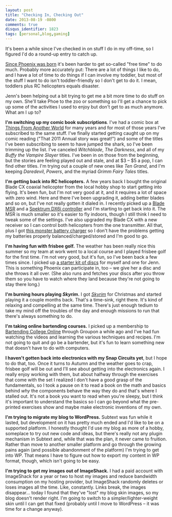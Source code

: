 ```yaml
---
layout: post
title: "Checking In, Checking Out"
date: 2013-08-19 -0800
comments: true
disqus_identifier: 1823
tags: [personal,blog,gaming]
---
```

It's been a while since I've checked in on stuff I do in my off-time, so
I figured I'd do a round-up entry to catch up.

[Since Phoenix was
born](/archive/2010/12/01/phoenix-aeralynn-illig.aspx) it's been harder
to get so-called "free time" to do much. Probably more accurately put:
There are a lot of things I like to do, and I have a lot of time to do
things if I can involve my toddler, but most of the stuff I want to do
isn't toddler-friendly so I don't get to do it. I mean, toddlers plus RC
helicopters equals disaster.

Jenn's been helping out a bit trying to get me a bit more time to do
stuff on my own. She'll take Phoe to the zoo or something so I'll get a
chance to pick up some of the activities I used to enjoy but don't get
to as much anymore. What am I up to?

**I'm switching up my comic book subscriptions**. I've had a comic box
at [Things From Another World](http://www.tfaw.com) for many years and
for most of those years I've subscribed to the same stuff. I've finally
started getting caught up on my comic reading ("That 2011 Annual story
was great!") and some of the titles I've been subscribing to seem to
have jumped the shark, so I've been trimming up the list. I've canceled
*Witchblade*, *The Darkness*, and all of my *Buffy the Vampire Slayer*
titles. I've been in on those from the beginning, but the stories are
feeling played out and stale, and at $3 – $5 a pop, I can find other
titles. I'm trying out a couple of new ones like *Ten Grand*, and I'm
keeping *Daredevil*, *Powers*, and the myriad *Grimm Fairy Tales*
titles.

**I'm getting back into RC helicopters.** A few years back I bought the
original Blade CX coaxial helicopter from the local hobby shop to start
getting into flying. It's been fun, but I'm not very good at it, and it
requires a lot of space with zero wind. Here and there I've been
upgrading it, adding better blades and so on, but I've not really gotten
it dialed in. I recently picked up a [Blade
MSR](http://www.amazon.com/dp/B009WQFKMQ?tag=mhsvortex) and a [Spektrum
DX6i controller](http://www.amazon.com/dp/B004M13YI8?tag=mhsvortex) and
I'm starting to get back into it. The MSR is much smaller so it's easier
to fly indoors, though I still think I need to tweak some of the
settings. I've also upgraded my Blade CX with a new receiver so I can
control both helicopters from the one transmitter. All that, plus I got
[this monster battery
charger](http://www.hobbyking.com/hobbyking/store/__19676__HobbyKing_4B6_Balance_Charger_Plus_Accessories_200W_USA_Warehouse_.html)
so I don't have the problems getting my batteries properly
balanced/charged/stored and I'm good to go.

**I'm having fun with frisbee golf.** The weather has been really nice
this summer so my team at work went to a local course and I played
frisbee golf for the first time. I'm not very good, but it's fun, so
I've been back a few times since. I picked up [a starter kit of
discs](http://www.amazon.com/dp/B000Q838XW?tag=mhsvortex) for myself and
one for Jenn. This is something Phoenix can participate in, too – we
give her a disc and she throws it all over. (She also runs and fetches
your discs after you throw them so you have to watch where they land
because they're not going to stay there long.)

**I'm burning hours playing *Skyrim*.** I got
*[Skyrim](http://www.amazon.com/dp/B004HYK956?tag=mhsvortex)* for
Christmas and started playing it a couple months back. That's a
time-sink, right there. It's kind of relaxing and compelling at the same
time. There's just enough tedium to take my mind off the troubles of the
day and enough missions to run that there's always something to do.

**I'm taking online bartending courses.** I picked up a membership to
[Bartending College Online](http://www.bartendingcollegeonline.com/)
through Groupon a while ago and I've had fun watching the videos and
learning the various techniques and recipes. I'm not going to quit and
go be a bartender, but it's fun to learn something new that doesn't have
to do with computers.

**I haven't gotten back into electronics with my Snap Circuits yet**,
but I hope to do that, too. Once it turns to Autumn and the weather goes
to crap, frisbee golf will be out and I'll see about getting into the
electronics again. I really enjoy working with them, but about halfway
through the exercises that come with the set I realized I don't have a
good grasp of the fundamentals, so I took a pause on it to read a book
on the math and basics behind *why* the components behave the way they
do and that's where I stalled out. It's not a book you want to read when
you're sleepy, but I think it's important to understand the basics so I
can go beyond what the pre-printed exercises show and maybe make
electronic inventions of my own.

**I'm trying to migrate my blog to WordPress.** Subtext was fun while it
lasted, but development on it has pretty much ended and I'd like to be
on a supported platform. I honestly thought I'd use my blog as more of a
hobby, someplace to try out new code and ideas, but there's really not
any plugin mechanism in Subtext and, while that was the plan, it never
came to fruition. Rather than move to another smaller platform and go
through the growing pains again (and possible abandonment of the
platform) I'm trying to get into WP. That means I have to figure out how
to export my content in WP format, though, which isn't going to be easy.

**I'm trying to get my images out of ImageShack.** I had a paid account
with ImageShack for a year or two to host my images and reduce bandwidth
consumption on my hosting provider, but ImageShack randomly deletes or
loses images all the time. Like, constantly. Links break, the images
disappear... today I found that they've "lost" my blog skin images, so my
blog doesn't render right. I'm going to switch to a
simpler/lighter-weight skin until I can get that fixed (probably until I
move to WordPress – it was time for a change anyway).

